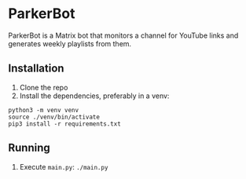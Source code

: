 # ParkerBot

ParkerBot is a Matrix bot that monitors a channel for YouTube links and
generates weekly playlists from them.

## Installation

1. Clone the repo
2. Install the dependencies, preferably in a venv:
  ```shell
  python3 -m venv venv
  source ./venv/bin/activate
  pip3 install -r requirements.txt
  ```

## Running

1. Execute `main.py`: `./main.py`
